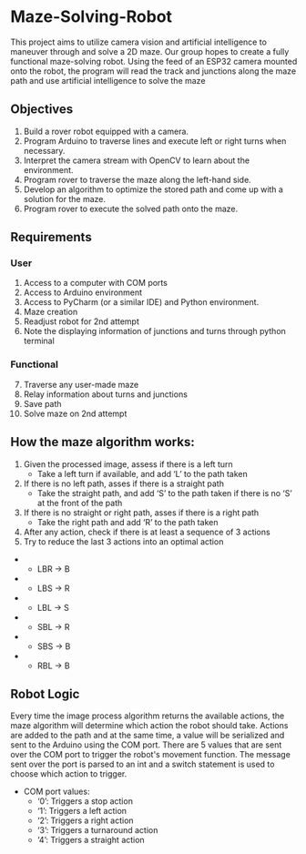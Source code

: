 # Maze-Solving-Robot
This project aims to utilize camera vision and artificial intelligence to maneuver through and solve a 2D maze. Our group hopes to create a fully functional maze-solving robot. Using the feed of an ESP32 camera mounted onto the robot, the program will read the track and junctions along the maze path and use artificial intelligence to solve the maze
## Objectives

1. Build a rover robot equipped with a camera.
2. Program Arduino to traverse lines and execute left or right turns when necessary.
3. Interpret the camera stream with OpenCV to learn about the environment.
4. Program rover to traverse the maze along the left-hand side.
5. Develop an algorithm to optimize the stored path and come up with a solution for the maze.
6. Program rover to execute the solved path onto the maze.

## Requirements
### User
1. Access to a computer with COM ports
2. Access to Arduino environment 
3. Access to PyCharm (or a similar IDE) and Python environment. 
4. Maze creation
5. Readjust robot for 2nd attempt
6. Note the displaying information of junctions and turns through python terminal

### Functional
7. Traverse any user-made maze
8. Relay information about turns and junctions
9. Save path
10. Solve maze on 2nd attempt

## How the maze algorithm works:
1. Given the processed image, assess if there is a left turn
   * Take a left turn if available, and add ‘L’ to the path taken
2. If there is no left path, asses if there is a straight path
   * Take the straight path, and add ‘S’ to the path taken if there is no ‘S’ at the front of the path 
3. If there is no straight or right path, asses if there is a right path
   * Take the right path and add ‘R’ to the path taken
4. After any action, check if there is at least a sequence of 3 actions
5. Try to reduce the last 3 actions into an optimal action
  * * LBR → B
  * * LBS → R
  * * LBL → S
  * * SBL → R
  * * SBS → B
  * * RBL → B

## Robot Logic
Every time the image process algorithm returns the available actions, the maze algorithm will determine which action the robot should take. Actions are added to the path and at the same time, a value will be serialized and sent to the Arduino using the COM port. There are 5 values that are sent over the COM port to trigger the robot's movement function. The message sent over the port is parsed to an int and a switch statement is used to choose which action to trigger.

* COM port values:
  * ‘0’: Triggers a stop action
  * ‘1’: Triggers a left action
  * ‘2’: Triggers a right action
  * ‘3’: Triggers a turnaround action
  * ‘4’: Triggers a straight action
